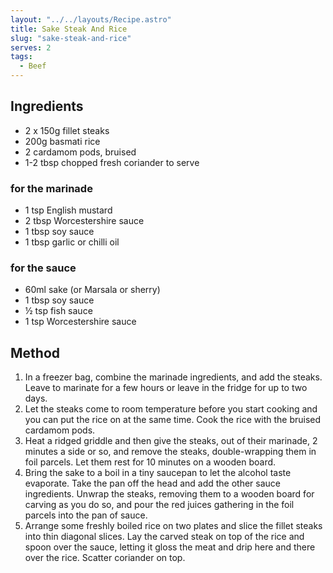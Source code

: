 ```yaml
---
layout: "../../layouts/Recipe.astro"
title: Sake Steak And Rice
slug: "sake-steak-and-rice"
serves: 2
tags:
  - Beef
---
```


## Ingredients

- 2 x 150g fillet steaks
- 200g basmati rice
- 2 cardamom pods, bruised
- 1-2 tbsp chopped fresh coriander to serve

### for the marinade

- 1 tsp English mustard
- 2 tbsp Worcestershire sauce
- 1 tbsp soy sauce
- 1 tbsp garlic or chilli oil

### for the sauce

- 60ml sake (or Marsala or sherry)
- 1 tbsp soy sauce
- ½ tsp fish sauce
- 1 tsp Worcestershire sauce

## Method

1. In a freezer bag, combine the marinade ingredients, and add the steaks. Leave to marinate for a few hours or leave in the fridge for up to two days.
1. Let the steaks come to room temperature before you start cooking and you can put the rice on at the same time. Cook the rice with the bruised cardamom pods.
1. Heat a ridged griddle and then give the steaks, out of their marinade, 2 minutes a side or so, and remove the steaks, double-wrapping them in foil parcels. Let them rest for 10 minutes on a wooden board.
1. Bring the sake to a boil in a tiny saucepan to let the alcohol taste evaporate. Take the pan off the head and add the other sauce ingredients. Unwrap the steaks, removing them to a wooden board for carving as you do so, and pour the red juices gathering in the foil parcels into the pan of sauce.
1. Arrange some freshly boiled rice on two plates and slice the fillet steaks into thin diagonal slices. Lay the carved steak on top of the rice and spoon over the sauce, letting it gloss the meat and drip here and there over the rice. Scatter coriander on top.